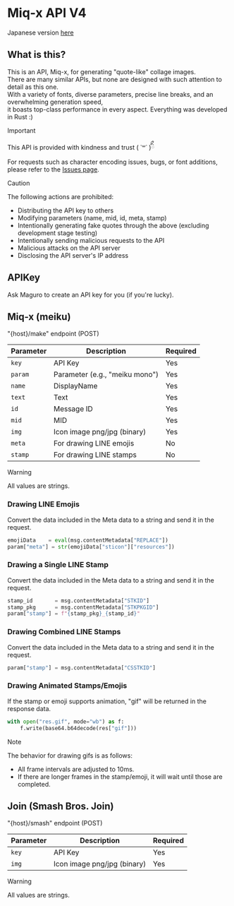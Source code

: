 # Miq-x API V4

Japanese version [here](https://github.com/Miq-x/miqx-api-doc/blob/main/README.md)

## What is this?
This is an API, Miq-x, for generating "quote-like" collage images.  
There are many similar APIs, but none are designed with such attention to detail as this one.  
With a variety of fonts, diverse parameters, precise line breaks, and an overwhelming generation speed,  
it boasts top-class performance in every aspect.
Everything was developed in Rust :)

> [!IMPORTANT]
> This API is provided with kindness and trust ( ˙꒳​˙ )ིྀ  
> For requests such as character encoding issues, bugs, or font additions, please refer to the [Issues page](https://github.com/Miq-x/miqx-api-doc/issues).

> [!CAUTION]
> The following actions are prohibited:
>
> - Distributing the API key to others
> - Modifying parameters (name, mid, id, meta, stamp)
> - Intentionally generating fake quotes through the above (excluding development stage testing)
> - Intentionally sending malicious requests to the API
> - Malicious attacks on the API server
> - Disclosing the API server's IP address

## APIKey

Ask Maguro to create an API key for you (if you're lucky).

## Miq-x (meiku)

"{host}/make" endpoint (POST)

| Parameter  | Description                       | Required |
|------------|-----------------------------------|----------|
| `key`      | API Key                           | Yes      |
| `param`    | Parameter (e.g., "meiku mono")    | Yes      |
| `name`     | DisplayName                       | Yes      |
| `text`     | Text                              | Yes      |
| `id`       | Message ID                        | Yes      |
| `mid`      | MID                               | Yes      |
| `img`      | Icon image png/jpg (binary)       | Yes      |
| `meta`     | For drawing LINE emojis           | No       |
| `stamp`    | For drawing LINE stamps           | No       |

> [!WARNING]
> All values are strings.

### Drawing LINE Emojis

Convert the data included in the Meta data to a string and send it in the request.

```python
emojiData    = eval(msg.contentMetadata["REPLACE"])
param["meta"] = str(emojiData["sticon"]["resources"])
```

### Drawing a Single LINE Stamp

Convert the data included in the Meta data to a string and send it in the request.

```python
stamp_id       = msg.contentMetadata["STKID"]
stamp_pkg      = msg.contentMetadata["STKPKGID"]
param["stamp"] = f"{stamp_pkg}_{stamp_id}"
```

### Drawing Combined LINE Stamps

Convert the data included in the Meta data to a string and send it in the request.

```python
param["stamp"] = msg.contentMetadata["CSSTKID"]
```

### Drawing Animated Stamps/Emojis

If the stamp or emoji supports animation, "gif" will be returned in the response data.

```python
with open("res.gif", mode="wb") as f:
    f.write(base64.b64decode(res["gif"]))
```

> [!NOTE]
> The behavior for drawing gifs is as follows:
>
> - All frame intervals are adjusted to 10ms.
> - If there are longer frames in the stamp/emoji, it will wait until those are completed.

## Join (Smash Bros. Join)

"{host}/smash" endpoint (POST)

| Parameter  | Description                       | Required |
|------------|-----------------------------------|----------|
| `key`      | API Key                           | Yes      |
| `img`      | Icon image png/jpg (binary)       | Yes      |

> [!WARNING]
> All values are strings.
